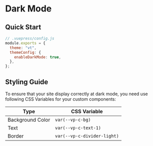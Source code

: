 # Dark Mode <Badge text="0.2.0+"/>

## Quick Start

```js
// .vuepress/config.js
module.exports = {
  theme: "vt",
  themeConfig: {
    enableDarkMode: true,
  },
};
```

## Styling Guide

To ensure that your site display correctly at dark mode, you need use following CSS Variables for your custom components:

| Type   | CSS Variable                |
| ------ | --------------------------- |
| Background Color | `var(--vp-c-bg)` |
| Text | `var(--vp-c-text-1)` |
| Border | `var(--vp-c-divider-light)` |
